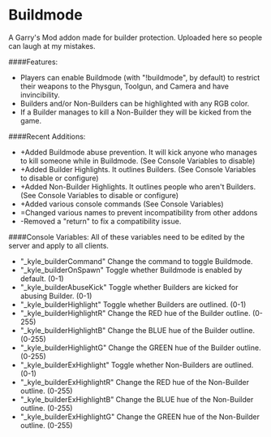 # Buildmode
A Garry's Mod addon made for builder protection. Uploaded here so people can laugh at my mistakes.

####Features: 
* Players can enable Buildmode (with "!buildmode", by default) to restrict their weapons to the Physgun, Toolgun, and Camera and have invincibility. 
* Builders and/or Non-Builders can be highlighted with any RGB color. 
* If a Builder manages to kill a Non-Builder they will be kicked from the game. 

####Recent Additions: 
* +Added Buildmode abuse prevention. It will kick anyone who manages to kill someone while in Buildmode. (See Console Variables to disable) 
* +Added Builder Highlights. It outlines Builders. (See Console Variables to disable or configure) 
* +Added Non-Builder Highlights. It outlines people who aren't Builders. (See Console Variables to disable or configure) 
* +Added various console commands (See Console Variables) 
* =Changed various names to prevent incompatibility from other addons
* -Removed a "return" to fix a compatibility issue.

####Console Variables: 
All of these variables need to be edited by the server and apply to all clients. 
* "_kyle_builderCommand" Change the command to toggle Buildmode. 
* "_kyle_builderOnSpawn" Toggle whether Buildmode is enabled by default. (0-1) 
* "_kyle_builderAbuseKick" Toggle whether Builders are kicked for abusing Builder. (0-1) 
* "_kyle_builderHighlight" Toggle whether Builders are outlined. (0-1) 
* "_kyle_builderHighlightR" Change the RED hue of the Builder outline. (0-255) 
* "_kyle_builderHighlightB" Change the BLUE hue of the Builder outline. (0-255) 
* "_kyle_builderHighlightG" Change the GREEN hue of the Builder outline. (0-255) 
* "_kyle_builderExHighlight" Toggle whether Non-Builders are outlined. (0-1) 
* "_kyle_builderExHighlightR" Change the RED hue of the Non-Builder outline. (0-255) 
* "_kyle_builderExHighlightB" Change the BLUE hue of the Non-Builder outline. (0-255) 
* "_kyle_builderExHighlightG" Change the GREEN hue of the Non-Builder outline. (0-255) 
